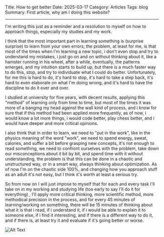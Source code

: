 Title: How to get better
Date: 2025-03-17
Category: Articles
Tags: blog
Summary: First article, why am I doing this website?

---

I'm writing this just as a reminder and a resolution to myself on how to approach things, especially my studies and my work.

I think that the most important part in learning something is (surprise surprise) to learn from your own errors; the problem, at least for me, is that most of the times when I'm learning a new topic, i don't even stop and try to understand my mistakes, i just go on and on without thinking about it, like a hamster running in his wheel, after a while, eventually, the patterns emerges, and my intuition starts to build up, but there is a much faster way to do this, stop, and try to individuate what I could do better. 
Unfortunately, for me this is hard to do, it's hard to stop, it's hard to take a step back, it's hard to even elaborate on what I'm doing wrong, and it's hard to have the discipline to do it over and over.

I studied at university for five years, with decent results, applying this "method" of learning only from time to time, but most of the times it was more of a banging my head against the wall kind of process, and i know for sure that if this method had been applied more frequently, as of now, i would know a lot more things, i would code better, play chess better, and i would have deeper and more critical opinions.

I also think that in order to learn, we need to "put in the work", like in the physics meaning of the word "work", we need to spend energy, sweat, calories, and suffer a bit before grasping new concepts, it's not enough to read something, we need to confront ourselves with the problem, take down our misconceptions about it bit by bit, and spend time with it without understanding, the problem is that this can be done in a chaotic and unstructured way, or in a smart way, always thinking about optimization. As of now I'm on the chaotic side 100%, and changing how you approach stuff as an adult it's not easy, but I think it's worth at least a serious try.

So from now on I will just impose to myself that for each and every task I'll take on in my working and studying life (too early to say I'll do it for everything) , I'll apply more critical thinking, more scientific method, more methodical precision in the process, and for every 45 minutes of learning/working on something, there will be 15 minutes of thinking about what it is that i read, if i understand it, if i would be able to explain it to someone else, if i find it interesting, and if there is a different way to do it, and if there is, at least try it and evaluate if it's going better or worse.

![Alt Text]({static}/images/battles.jpeg)



